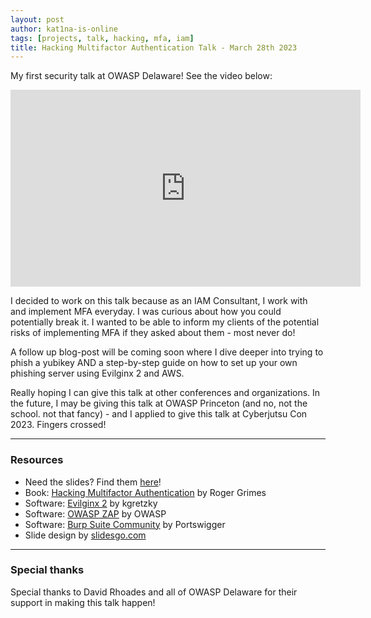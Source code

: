 ```yaml
---
layout: post
author: kat1na-is-online
tags: [projects, talk, hacking, mfa, iam]
title: Hacking Multifactor Authentication Talk - March 28th 2023
---
```


My first security talk at OWASP Delaware! See the video below:

<iframe width="560" height="315" src="https://www.youtube.com/embed/y4Bqyej0tlc" title="YouTube video player" frameborder="0" allow="accelerometer; autoplay; clipboard-write; encrypted-media; gyroscope; picture-in-picture; web-share" allowfullscreen></iframe>

I decided to work on this talk because as an IAM Consultant, I work with and implement MFA everyday. I was curious about how you could potentially break it. I wanted to be able to inform my clients of the potential risks of implementing MFA if they asked about them - most never do! 

A follow up blog-post will be coming soon where I dive deeper into trying to phish a yubikey AND a step-by-step guide on how to set up your own phishing server using Evilginx 2 and AWS.

Really hoping I can give this talk at other conferences and organizations. In the future, I may be giving this talk at OWASP Princeton (and no, not the school. not that fancy) - and I applied to give this talk at Cyberjutsu Con 2023. Fingers crossed!

---
### Resources
- Need the slides? Find them [here](../assets/01-hacking-mfa-talk-slides.pdf)!
- Book: [Hacking Multifactor Authentication](https://www.amazon.com/Hacking-Multifactor-Authentication-Roger-Grimes/dp/1119650798) by Roger Grimes
- Software: [Evilginx 2](https://github.com/kgretzky/evilginx2) by kgretzky
- Software: [OWASP ZAP](https://owasp.org/www-project-zap/) by OWASP
- Software: [Burp Suite Community](https://portswigger.net/burp/communitydownload) by Portswigger
- Slide design by [slidesgo.com](https://slidesgo.com/)

---
### Special thanks
Special thanks to David Rhoades and all of OWASP Delaware for their support in making this talk happen!